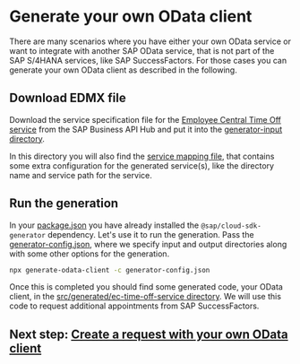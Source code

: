 # Generate your own OData client

There are many scenarios where you have either your own OData service or want to integrate with another SAP OData service, that is not part of the SAP S/4HANA services, like SAP SuccessFactors. For those cases you can generate your own OData client as described in the following.

## Download EDMX file

Download the service specification file for the [Employee Central Time Off service](https://api.sap.com/api/ECTimeOff/overview) from the SAP Business API Hub and put it into the [generator-input directory](../generator-input/).

In this directory you will also find the [service mapping file](../generator-input/service-mapping.json), that contains some extra configuration for the generated service(s), like the directory name and service path for the service.

## Run the generation

In your [package.json](../package.json) you have already installed the `@sap/cloud-sdk-generator` dependency. Let's use it to run the generation. Pass the [generator-config.json](../generator-config.json), where we specify input and output directories along with some other options for the generation.

```sh
npx generate-odata-client -c generator-config.json
```

Once this is completed you should find some generated code, your OData client, in the [src/generated/ec-time-off-service directory](../src/generated/ec-time-off-service). We will use this code to request additional appointments from SAP SuccessFactors.

## Next step: [Create a request with your own OData client](06-use-odata-client.md)
